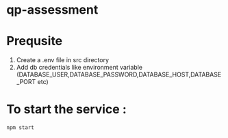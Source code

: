 # qp-assessment

# Prequsite
 1. Create a .env file in src directory
 2. Add db credentials like environment variable (DATABASE_USER,DATABASE_PASSWORD,DATABASE_HOST,DATABASE_PORT etc)

# To start the service :
``` npm start ```
